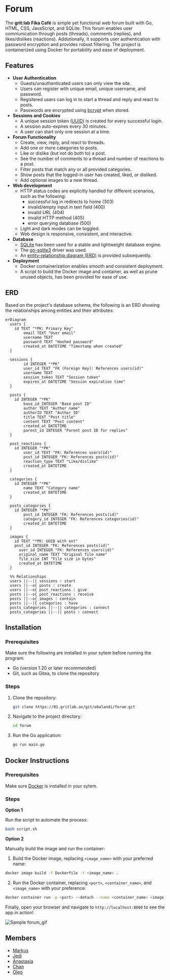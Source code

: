 # Forum

The **grit:lab Fika Café** is simple yet functional web forum built with Go, HTML, CSS, JavaScript, and SQLite. This forum enables user communication through posts (threads), comments (replies), and likes/dislikes (reactions). Addutionally, it supports user authentication with password encryption and provides robust filtering. The project is containerized using Docker for portability and ease of deployment.

## Features

- **User Authentication**
  - Guests/unauthenticated users can only view the site.
  - Users can register with unique email, unique username, and password.
  - Registered users can log in to start a thread and reply and react to posts.
  - Passwords are encrypted using [bcrypt](https://pkg.go.dev/golang.org/x/crypto/bcrypt) when stored.
- **Sessions and Cookies**
  - A unique session token ([UUID](https://github.com/gofrs/uuid)) is created for every successful login.
  - A session auto-expires every 30 minutes.
  - A user can start only one session at a time.
- **Forum Functionality**
  - Create, view, reply, and react to threads.
  - Add one or more categories to posts.
  - Like or dislike (but not do both to) a post.
  - See the number of comments to a thread and number of reactions to a post.
  - Filter posts that match any or all provided categories.
  - Show posts that the logged-in user has created, liked, or disliked.
  - Add optional images to a new thread.
- **Web development**
  - HTTP status codes are explicitly handled for different scenarios, such as the following:
    - successful log in redirects to home (303)
    - invalid/empty input in text field (400)
    - invalid URL (404)
    - invalid HTTP method (405)
    - error querying database (500)
  - Light and dark modes can be toggled.
  - Web design is responsive, consistent, and interactive.
- **Database**
  - [SQLite](https://www.sqlite.org/index.html) has been used for a stable and lightweight database engine.
  - The [go-sqlite3](https://github.com/mattn/go-sqlite3) driver was used.
  - An [entity-relationship diagram (ERD)](#erd) is provided subsequently.
- **Deployment**
  - Docker containerization enables smooth and consistent deployment.
  - A script to build the Docker image and container, as well as prune unused objects, has been provided for ease of use.

## ERD

Based on the project's database schema, the following is an ERD showing the relationships among entities and their attributes:

```mermaid
erDiagram
  users {
    id TEXT "*PK: Primary Key"
		email TEXT "User email"
		username TEXT
		password TEXT "Hashed password"
		created_at DATETIME "Timestamp when created"
  }

  sessions {
		id INTEGER "*PK"
		user_id TEXT "FK (Foreign Key): References users(id)"
		username TEXT
		session_token TEXT "Session token"
		expires_at DATETIME "Session expiration time"
  }

  posts {
    id INTEGER "*PK"
		base_id INTEGER "Base post ID"
		author TEXT "Author name"
		authorID TEXT "Author ID"
		title TEXT "Post title"
		content TEXT "Post content"
		created_at DATETIME
		parent_id INTEGER "Parent post ID for replies"
  }

  post_reactions {
    id INTEGER "*PK"
		user_id TEXT "FK: References users(id)"
		post_id INTEGER "FK: References posts(id)"
		reaction_type TEXT "Like/dislike"
		created_at DATETIME
  }

  categories {
    id INTEGER "*PK"
		name TEXT "Category name"
		created_at DATETIME
  }

  posts_categories {
    id INTEGER "*PK"
		post_id INTEGER "FK: References posts(id)"
		category_id INTEGER "FK: References categories(id)"
		created_at DATETIME
  }

  images {
    id TEXT "*PK: UUID with ext"
  	post_id INTEGER "FK: References posts(id)"
	  user_id INTEGER "FK: References users(id)"
	  original_name TEXT "Original file name"
	  file_size INT "File size in bytes"
	  created_at DATETIME
  }

  %% Relationships
  users ||--|| sessions : start
  users ||--o{ posts : create
  users ||--o{ post_reactions : give
  posts ||--o{ post_reactions : receive
  posts ||--o{ images : contain
  posts ||--|{ categories : have
  posts_categories ||--|| categories : connect
  posts_categories ||--|| posts : connect
```

## Installation

### Prerequisites

Make sure the following are installed in your sytem before running the program:
- Go (version 1.20 or later recommended)
- Git, such as Gitea, to clone the repository

### Steps

1. Clone the repository:
   ```bash
   git clone https://01.gritlab.ax/git/obalandi/forum.git
   ```
2. Navigate to the project directory:
   ```bash
   cd forum
   ```
3. Run the Go application:
   ```bash
   go run main.go
   ```

## Docker Instructions

### Prerequisites

Make sure [Docker](https://docs.docker.com/get-started/get-docker/) is installed in your sytem.

### Steps

****Option 1****

Run the script to automate the process:

```bash
bash script.sh
```

****Option 2****

Manually build the image and run the container:

1. Build the Docker image, replacing `<image_name>` with your preferred name:

```bash
docker image build -f Dockerfile -t <image_name> .
```

2. Run the Docker container, replacing `<port>`, `<container_name>`, and `<image_name>` with your preference:

```bash
docker container run -p <port> --detach --name <container_name> <image_name>
```

Finally, open your browser and navigate to `http://localhost:8080` to see the app in action!

![Sample forum_gif](./forum_gif.gif)

## Members

- [Markus](https://github.com/MarkusYPA)
- [Jedi](https://github.com/jeeeeedi)
- [Anastasia](https://github.com/An1Su)
- [Chan](https://github.com/cmbigk)
- [Oleg](https://github.com/olegamobile)
